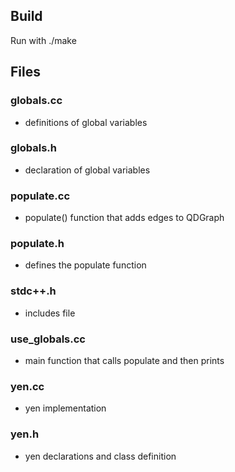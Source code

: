 ## Build
Run with ./make

## Files
### globals.cc
- definitions of global variables

### globals.h
- declaration of global variables

### populate.cc
- populate() function that adds edges to QDGraph

### populate.h
- defines the populate function

### stdc++.h
- includes file

### use_globals.cc
- main function that calls populate and then prints

### yen.cc
- yen implementation

### yen.h
- yen declarations and class definition
